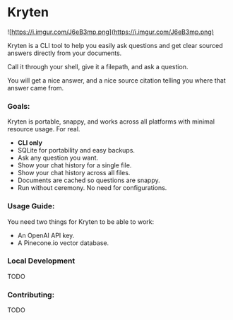 # Kryten

![https://i.imgur.com/J6eB3mp.png](https://i.imgur.com/J6eB3mp.png)

Kryten is a CLI tool to help you easily ask questions and get clear
sourced answers directly from your documents.

Call it through your shell, give it a filepath, and ask a question.

You will get a nice answer, and a nice source citation telling you where
that answer came from.

### Goals:

Kryten is portable, snappy, and works across all platforms with
minimal resource usage. For real.

- **CLI only**
- SQLite for portability and easy backups.
- Ask any question you want.
- Show your chat history for a single file.
- Show your chat history across all files.
- Documents are cached so questions are snappy.
- Run without ceremony. No need for configurations.

### Usage Guide:

You need two things for Kryten to be able to work:

- An OpenAI API key.
- A Pinecone.io vector database.

### Local Development

TODO

### Contributing:

TODO
